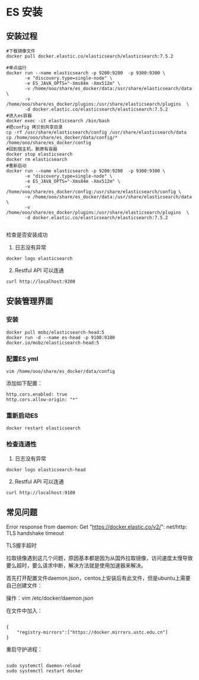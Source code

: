 # ES 安装  

## 安装过程
```  
#下载镜像文件  
docker pull docker.elastic.co/elasticsearch/elasticsearch:7.5.2

#单点运行
docker run --name elasticsearch -p 9200:9200  -p 9300:9300 \
       -e "discovery.type=single-node" \
       -e ES_JAVA_OPTS="-Xms84m -Xmx512m" \
       -v /home/ooo/share/es_docker/data:/usr/share/elasticsearch/data  \
       -v /home/ooo/share/es_docker/plugins:/usr/share/elasticsearch/plugins  \
       -d docker.elastic.co/elasticsearch/elasticsearch:7.5.2
#进入es容器
docker exec -it elasticsearch /bin/bash
#把config 拷贝到共享目录
cp -rf /usr/share/elasticsearch/config /usr/share/elasticsearch/data
cp /home/ooo/share/es_docker/data/config/* /home/ooo/share/es_docker/config
#回到宿主机，删原有容器
docker stop elasticsearch
docker rm elasticsearch
#重新启动
docker run --name elasticsearch -p 9200:9200  -p 9300:9300 \
       -e "discovery.type=single-node" \
       -e ES_JAVA_OPTS="-Xms84m -Xmx512m" \
       -v /home/ooo/share/es_docker/config:/usr/share/elasticsearch/config \
       -v /home/ooo/share/es_docker/data:/usr/share/elasticsearch/data  \
       -v /home/ooo/share/es_docker/plugins:/usr/share/elasticsearch/plugins  \
       -d docker.elastic.co/elasticsearch/elasticsearch:7.5.2


```  

检查是否安装成功  
1. 日志没有异常  
``` 
docker logs elasticsearch
```  
2. Restful API 可以连通  
```  
curl http://localhost:9200
```  


## 安装管理界面  
### 安装
```  
docker pull mobz/elasticsearch-head:5
docker run -d --name es-head -p 9100:9100 docker.io/mobz/elasticsearch-head:5
```  

### 配置ES yml 
```   
vim /home/ooo/share/es_docker/data/config
```  
添加如下配置：
```  
http.cors.enabled: true   
http.cors.allow-origin: "*"
```  
### 重新启动ES  
```  
docker restart elasticsearch
```  
### 检查连通性  

1. 日志没有异常  
``` 
docker logs elasticsearch-head
```  
2. Restful API 可以连通  
```  
curl http://localhost:9100
```  



## 常见问题  
Error response from daemon: Get "https://docker.elastic.co/v2/": net/http: TLS handshake timeout

TLS握手超时

拉取镜像遇到这几个问题，原因基本都是因为从国外拉取镜像，访问速度太慢导致要么超时，要么请求中断，解决方法就是使用加速器来解决。

首先打开配置文件daemon.json，centos上安装后有此文件，但是ubuntu上需要自己创建文件：  

操作：vim  /etc/docker/daemon.json   

在文件中加入：
```  

{
    "registry-mirrors":["https://docker.mirrors.ustc.edu.cn"]
}
```  

 重启守护进程：
```  

sudo systemctl daemon-reload
sudo systemctl restart docker
```  